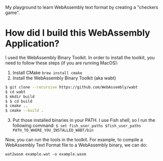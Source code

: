 My playground to learn WebAssembly text format by creating a "checkers game".

# How did I build this WebAssembly Application?

I used the WebAssembly Binary Toolkit. In order to install the toolkit, you need to follow these steps (if you are running MacOS):

1. Install CMake 
  ```brew install cmake```
2. Install the WebAssembly Binary Toolkit (aka wabt)
  ```bash
  $ git clone --recursive https://github.com/WebAssembly/wabt
  $ cd wabt
  $ mkdir build
  $ $ cd build
  $ cmake ..
  $ cmake --build .
  ```
3. Put those installed binaries in your PATH. I use Fish shell, so I run the following command:
```$ set fish_user_paths $fish_user_paths PATH_TO_WHERE_YOU_INSTALLED_WABT/bin```

Now, you can run the tools in the toolkit. For example, to compile a WebAssembly Text Format file to a WebAssembly binary, we can do:

```wat2wasm example.wat -o example.wasm```

